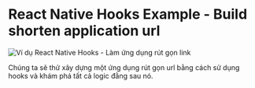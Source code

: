 # React Native Hooks Example - Build shorten application url
![Ví dụ React Native Hooks - Làm ứng dụng rút gọn link](https://1.bp.blogspot.com/-dYSp3L1_MpM/XotmhjaucwI/AAAAAAAAaxI/m4R8h6x4jxEj7ED2PNaIRXuMcRby0V8GQCLcBGAsYHQ/s1600/1.png)

Chúng ta sẽ thử xây dựng một ứng dụng rút gọn url bằng cách sử dụng hooks và khám phá tất cả logic đằng sau nó.
